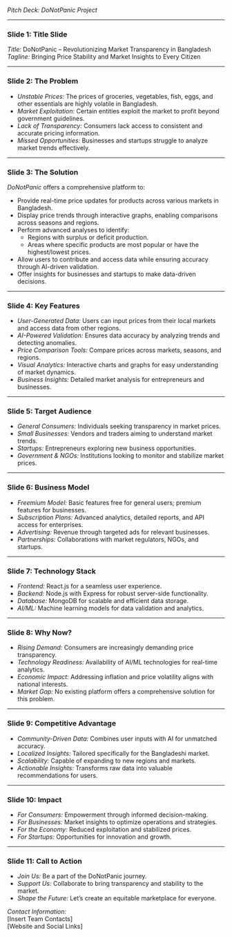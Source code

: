 *Pitch Deck: DoNotPanic Project*

---

### Slide 1: Title Slide
*Title:* DoNotPanic – Revolutionizing Market Transparency in Bangladesh  
*Tagline:* Bringing Price Stability and Market Insights to Every Citizen  

---

### Slide 2: The Problem
- *Unstable Prices:* The prices of groceries, vegetables, fish, eggs, and other essentials are highly volatile in Bangladesh.
- *Market Exploitation:* Certain entities exploit the market to profit beyond government guidelines.
- *Lack of Transparency:* Consumers lack access to consistent and accurate pricing information.
- *Missed Opportunities:* Businesses and startups struggle to analyze market trends effectively.

---

### Slide 3: The Solution
*DoNotPanic* offers a comprehensive platform to:
- Provide real-time price updates for products across various markets in Bangladesh.
- Display price trends through interactive graphs, enabling comparisons across seasons and regions.
- Perform advanced analyses to identify:
  - Regions with surplus or deficit production.
  - Areas where specific products are most popular or have the highest/lowest prices.
- Allow users to contribute and access data while ensuring accuracy through AI-driven validation.
- Offer insights for businesses and startups to make data-driven decisions.

---

### Slide 4: Key Features
- *User-Generated Data:* Users can input prices from their local markets and access data from other regions.
- *AI-Powered Validation:* Ensures data accuracy by analyzing trends and detecting anomalies.
- *Price Comparison Tools:* Compare prices across markets, seasons, and regions.
- *Visual Analytics:* Interactive charts and graphs for easy understanding of market dynamics.
- *Business Insights:* Detailed market analysis for entrepreneurs and businesses.

---

### Slide 5: Target Audience
- *General Consumers:* Individuals seeking transparency in market prices.
- *Small Businesses:* Vendors and traders aiming to understand market trends.
- *Startups:* Entrepreneurs exploring new business opportunities.
- *Government & NGOs:* Institutions looking to monitor and stabilize market prices.

---

### Slide 6: Business Model
- *Freemium Model:* Basic features free for general users; premium features for businesses.
- *Subscription Plans:* Advanced analytics, detailed reports, and API access for enterprises.
- *Advertising:* Revenue through targeted ads for relevant businesses.
- *Partnerships:* Collaborations with market regulators, NGOs, and startups.

---

### Slide 7: Technology Stack
- *Frontend:* React.js for a seamless user experience.
- *Backend:* Node.js with Express for robust server-side functionality.
- *Database:* MongoDB for scalable and efficient data storage.
- *AI/ML:* Machine learning models for data validation and analytics.

---

### Slide 8: Why Now?
- *Rising Demand:* Consumers are increasingly demanding price transparency.
- *Technology Readiness:* Availability of AI/ML technologies for real-time analytics.
- *Economic Impact:* Addressing inflation and price volatility aligns with national interests.
- *Market Gap:* No existing platform offers a comprehensive solution for this problem.

---

### Slide 9: Competitive Advantage
- *Community-Driven Data:* Combines user inputs with AI for unmatched accuracy.
- *Localized Insights:* Tailored specifically for the Bangladeshi market.
- *Scalability:* Capable of expanding to new regions and markets.
- *Actionable Insights:* Transforms raw data into valuable recommendations for users.

---

### Slide 10: Impact
- *For Consumers:* Empowerment through informed decision-making.
- *For Businesses:* Market insights to optimize operations and strategies.
- *For the Economy:* Reduced exploitation and stabilized prices.
- *For Startups:* Opportunities for innovation and growth.

---

### Slide 11: Call to Action
- *Join Us:* Be a part of the DoNotPanic journey.
- *Support Us:* Collaborate to bring transparency and stability to the market.
- *Shape the Future:* Let’s create an equitable marketplace for everyone.

*Contact Information:*  
[Insert Team Contacts]  
[Website and Social Links]
